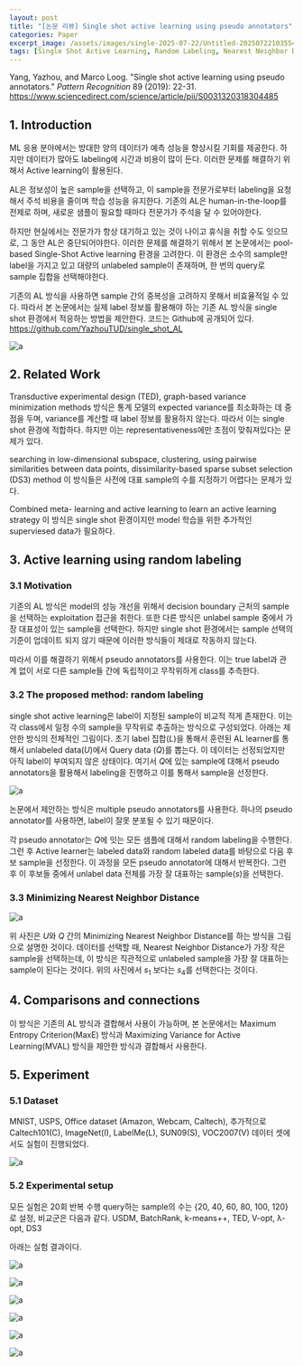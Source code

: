 ```yaml
---
layout: post
title: "[논문 리뷰] Single shot active learning using pseudo annotators"
categories: Paper
excerpt_image: /assets/images/single-2025-07-22/Untitled-20250722103554961.webp
tags: [Single Shot Active Learning, Random Labeling, Nearest Neighbor Distance]
---
```


Yang, Yazhou, and Marco Loog. "Single shot active learning using pseudo annotators." _Pattern Recognition_ 89 (2019): 22-31. https://www.sciencedirect.com/science/article/pii/S0031320318304485


## 1. Introduction

ML 응용 분야에서는 방대한 양의 데이터가 예측 성능을 향상시킬 기회를 제공한다. 하지만 데이터가 많아도 labeling에 시간과 비용이 많이 든다. 이러한 문제를 해결하기 위해서 Active learning이 활용된다. 

AL은 정보성이 높은 sample을 선택하고, 이 sample을 전문가로부터 labeling을 요청해서 주석 비용을 줄이며 학습 성능을 유지한다. 기존의 AL은 human-in-the-loop를 전제로 하며, 새로운 샘플이 필요할 때마다 전문가가 주석을 달 수 있어야한다.

하지만 현실에서는 전문가가 항상 대기하고 있는 것이 나이고 휴식을 취할 수도 잇으므로, 그 동안 AL은 중단되어야한다.  이러한 문제를 해결하기 위해서 본 논문에서는 pool-based Single-Shot Active learning 환경을 고려한다. 이 환경은 소수의 sample만 label을 가지고 있고 대량의 unlabeled sample이 존재하며, 한 번의 query로 sample 집합을 선택해야한다. 

기존의 AL 방식을 사용하면 sample 간의 중복성을 고려하지 못해서 비효율적일 수 있다. 따라서 본 논문에서는 실제 label 정보를 활용해야 하는 기존 AL 방식을 single shot 환경에서 적응하는 방법을 제안한다. 코드는 Github에 공개되어 있다. https://github.com/YazhouTUD/single_shot_AL

![a](/assets/images/single-2025-07-22/Untitled-20250722103554961.webp)


## 2. Related Work

Transductive experimental design (TED), graph-based variance minimization methods 방식은 통계 모델의 expected variance를 최소화하는 데 중점을 두며, variance를 계산할 때 label 정보를 활용하지 않는다. 따라서 이는 single shot 환경에 적합하다. 하지만 이는 representativeness에만 초점이 맞춰져있다는 문제가 있다.

searching in low-dimensional subspace, clustering, using pairwise similarities between data points, dissimilarity-based sparse subset selection (DS3) method 이 방식들은 사전에 대표 sample의 수를 지정하기 어렵다는 문제가 있다.

Combined meta- learning and active learning to learn an active learning strategy 이 방식은 single shot 환경이지만 model 학습을 위한 추가적인 superviesed data가 필요하다.


## 3. Active learning using random labeling

### 3.1 Motivation

기존의 AL 방식은 model의 성능 개선을 위해서 decision boundary 근처의 sample을 선택하는 exploitation 접근을 취한다. 또한 다른 방식은 unlabel sample 중에서 가장 대표성이 있는 sample을 선택한다. 하지만 single shot 환경에서는 sample 선택의 기준이 업데이트 되지 않기 때문에 이러한 방식들이 제대로 작동하지 않는다. 

따라서 이를 해결하기 위해서 pseudo annotators를 사용한다. 이는 true label과 관계 없이 서로 다른 sample들 간에 독립적이고 무작위하게 class를 추측한다. 

### 3.2 The proposed method: random labeling 

single shot active learning은 label이 지정된 sample이 비교적 적게 존재한다. 이는 각 class에서 일정 수의 sample을 무작위로 추출하는 방식으로 구성되었다. 아래는 제안한 방식의 전체적인 그림이다. 초기 label 집합($L$)을 통해서 훈련된 AL learner를 통해서 unlabeled data($U$)에서 Query data ($Q$)를 뽑는다. 이 데이터는 선정되었지만 아직 label이 부여되지 않은 상태이다. 여기서 $Q$에 있는 sample에 대해서 pseudo annotators을 활용해서 labeling을 진행하고 이를 통해서 sample을 선정한다.

![a](/assets/images/single-2025-07-22/Untitled-20250722105846357.webp)

논문에서 제안하는 방식은 multiple pseudo annotators를 사용한다. 하나의 pseudo annotator를 사용하면, label이 잘못 분포될 수 있기 때문이다.

각 pseudo annotator는 $Q$에 잇는 모든 샘플에 대해서 random labeling을 수행한다. 그런 후 Active learner는 labeled data와 random labeled data를 바탕으로 다음 후보 sample을 선정한다. 이 과정을 모든 pseudo annotator에 대해서 반복한다. 그런 후 이 후보들 중에서 unlabel data 전체를 가장 잘 대표하는 sample($s$)을 선택한다. 


### 3.3 Minimizing Nearest Neighbor Distance

![a](/assets/images/single-2025-07-22/Untitled-20250722111653704.webp)

위 사진은 $U$와 $Q$ 간의 Minimizing Nearest Neighbor Distance를 하는 방식을 그림으로 설명한 것이다. 데이터를 선택할 때, Nearest Neighbor Distance가 가장 작은 sample을 선택하는데, 이 방식은 직관적으로 unlabeled sample을 가장 잘 대표하는 sample이 된다는 것이다. 위의 사진에서 $s_1$ 보다는 $s_4$를 선택한다는 것이다. 


## 4. Comparisons and connections

이 방식은 기존의 AL 방식과 결합해서 사용이 가능하며, 본 논문에서는 Maximum Entropy Criterion(MaxE) 방식과 Maximizing Variance for Active Learning(MVAL) 방식을 제안한 방식과 결합해서 사용한다. 


## 5. Experiment

### 5.1 Dataset

MNIST, USPS, Office dataset (Amazon, Webcam, Caltech), 추가적으로 Caltech101(C), ImageNet(I), LabelMe(L), SUN09(S), VOC2007(V) 데이터 셋에서도 실험이 진행되었다. 

![a](/assets/images/single-2025-07-22/Untitled-20250722112727850.webp)

### 5.2 Experimental setup 

모든 실험은 20회 반복 수행 query하는 sample의 수는 {20, 40, 60, 80, 100, 120}로 설정, 비교군은 다음과 같다. USDM, BatchRank, k-means++, TED, V-opt, λ-opt, DS3

아래는 실험 결과이다.

![a](/assets/images/single-2025-07-22/Untitled-20250722113139351.webp)

![a](/assets/images/single-2025-07-22/Untitled-20250722113206030.webp)

![a](/assets/images/single-2025-07-22/Untitled-20250722113216183.webp)

![a](/assets/images/single-2025-07-22/Untitled-20250722113229909.webp)

![a](/assets/images/single-2025-07-22/Untitled-20250722113238835.webp)

![a](/assets/images/single-2025-07-22/Untitled-20250722113253540.webp)
